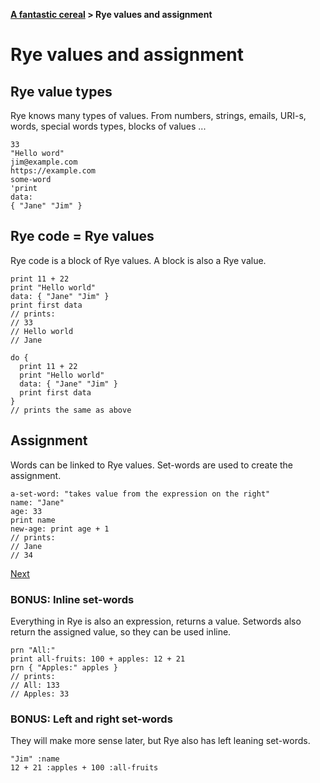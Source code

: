 <b><a href="./TOUR_0.html">A fantastic cereal</a> > Rye values and assignment</b>

# Rye values and assignment

## Rye value types

Rye knows many types of values. From numbers, strings, emails, URI-s, words, special words types, blocks of values ...

```rye
33
"Hello word"
jim@example.com
https://example.com
some-word
'print
data:
{ "Jane" "Jim" }
```

## Rye code = Rye values

Rye code is a block of Rye values. A block is also a Rye value.

```rye
print 11 + 22
print "Hello world"
data: { "Jane" "Jim" }
print first data
// prints:
// 33
// Hello world
// Jane
```

```rye
do {
  print 11 + 22
  print "Hello world"
  data: { "Jane" "Jim" }
  print first data
}
// prints the same as above
```
## Assignment

Words can be linked to Rye values. Set-words are used to create the assignment.

```rye
a-set-word: "takes value from the expression on the right"
name: "Jane"
age: 33
print name
new-age: print age + 1
// prints:
// Jane
// 34
```

<a href="./TOUR_2.html" class="foot next">Next</a>

### BONUS: Inline set-words

Everything in Rye is also an expression, returns a value. Setwords also return the assigned value, so they can be used inline.

```rye
prn "All:"
print all-fruits: 100 + apples: 12 + 21
prn { "Apples:" apples }
// prints:
// All: 133
// Apples: 33
```


### BONUS: Left and right set-words

They will make more sense later, but Rye also has left leaning set-words.

```rye
"Jim" :name
12 + 21 :apples + 100 :all-fruits
```
